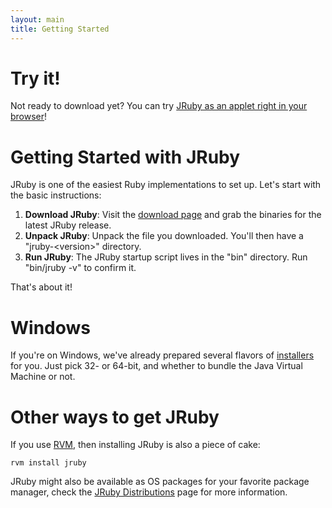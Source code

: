 ```yaml
---
layout: main
title: Getting Started
---
```

# Try it!

Not ready to download yet? You can try [JRuby as an applet right in your browser](/tryjruby)!

# Getting Started with JRuby
  
JRuby is one of the easiest Ruby implementations to set up. Let's start with the basic instructions:

1. **Download JRuby**:&nbsp;Visit the [download page](/download) and grab the binaries for the latest JRuby release.
2. **Unpack JRuby**:&nbsp;Unpack the file you downloaded. You'll then have a &quot;jruby-&lt;version&gt;&quot;&nbsp;directory.
3. **Run JRuby**:&nbsp;The JRuby startup script lives in the &quot;bin&quot;&nbsp;directory. Run &quot;bin/jruby -v&quot; to confirm it.

That's about it!

# Windows

If you're on Windows, we've already prepared several flavors of
[installers](/download) for you. Just pick 32- or 64-bit, and whether
to bundle the Java Virtual Machine or not.

# Other ways to get JRuby

If you use [RVM](http://rvm.beginrescueend.com/), then installing
JRuby is also a piece of cake:

    rvm install jruby

JRuby might also be available as OS packages for your favorite package
manager, check the [JRuby Distributions](http://wiki.jruby.org/JRubyDistributions)
page for more information.
